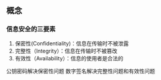 ## 概念

### 信息安全的三要素

1. 保密性(Confidentiality)：信息在传输时不被泄露
2. 完整性（Integrity）：信息在传输时不被篡改
3. 有效性（Availability）：信息的使用者是合法的

公钥密码解决保密性问题
数字签名解决完整性问题和有效性问题

